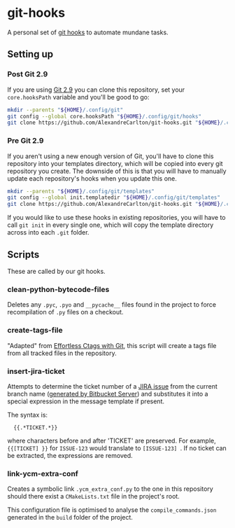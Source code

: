 # git-hooks
A personal set of [git hooks](https://git-scm.com/book/en/v2/Customizing-Git-Git-Hooks)
to automate mundane tasks.

## Setting up

### Post Git 2.9
If you are using [Git 2.9](https://github.com/git/git/blob/master/Documentation/RelNotes/2.9.0.txt)
you can clone this repository, set your `core.hooksPath` variable and you'll be
good to go:

```bash
mkdir --parents "${HOME}/.config/git"
git config --global core.hooksPath "${HOME}/.config/git/hooks"
git clone https://github.com/AlexandreCarlton/git-hooks.git "${HOME}/.config/git/hooks"
```

### Pre Git 2.9
If you aren't using a new enough version of Git, you'll have to clone this
repository into your templates directory, which will be copied into every git
repository you create. The downside of this is that you will have to manually
update each repository's hooks when you update this one.

```bash
mkdir --parents "${HOME}/.config/git/templates"
git config --global init.templatedir "${HOME}/.config/git/templates"
git clone https://github.com/AlexandreCarlton/git-hooks.git "${HOME}/.config/git/templates/hooks"
```

If you would like to use these hooks in existing repositories, you will have to
call `git init` in every single one, which will copy the template directory
across into each `.git` folder.

## Scripts

These are called by our git hooks.

### clean-python-bytecode-files
Deletes any `.pyc`, `.pyo` and `__pycache__` files found in the project to
force recompilation of `.py` files on a checkout.

### create-tags-file
"Adapted" from [Effortless Ctags with Git](https://tbaggery.com/2011/08/08/effortless-ctags-with-git.html),
this script will create a tags file from all tracked files in the repository.

### insert-jira-ticket
Attempts to determine the ticket number of a [JIRA issue](https://confluence.atlassian.com/jira064/what-is-an-issue-720416138.html)
from the current branch name ([generated by Bitbucket Server](https://confluence.atlassian.com/bitbucketserver/using-branches-in-bitbucket-server-776639968.html#UsingbranchesinBitbucketServer-Creatingbranches))
and substitutes it into a special expression in the message template if present.

The syntax is:
```
  {{.*TICKET.*}}
```
where characters before and after 'TICKET' are preserved.
For example, `{{[TICKET] }}` for `ISSUE-123` would translate to `[ISSUE-123] `.
If no ticket can be extracted, the expressions are removed.

### link-ycm-extra-conf
Creates a symbolic link `.ycm_extra_conf.py` to the one in this repository
should there exist a `CMakeLists.txt` file in the project's root.

This configuration file is optimised to analyse the `compile_commands.json`
generated in the `build` folder of the project.
